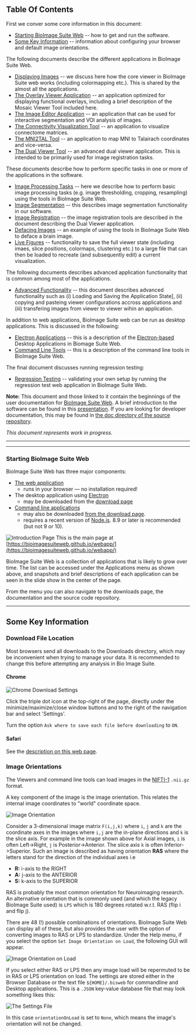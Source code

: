 ## Table Of Contents

First we conver some core information in this document:

* [Starting BioImage Suite Web](#starting-bioimage-suite-web) -- how to get and run the software.
* [Some Key Information](#some-key-information) -- information about configuring your browser and default image orientations.

The following documents describe the different applications in BioImage Suite Web.

* [Displaying Images](viewers.md) -- we discuss here how the core viewer in BioImage Suite web works (including colormapping etc.). This is shared by the almost all the applications.
* [The Overlay Viewer Application](overlayviewer.md) -- an application optimized for displaying functional overlays, including a brief description of the Mosaic Viewer Tool included here.
* [The Image Editor Application](imageeditor.md) -- an application that can be used for interactive segmentation and VOI analysis of images.
* [The Connectivity Visualization Tool](tools/conncontrol.md) -- an application to visualize connectome matrices.
* [The MNI2TAL Tool](tools/mni2tal.md) -- an application to map MNI to Talairach coordinates and 
vice-versa.
* [The Dual Viewer Tool](dualviewer.md) -- an advanced dual viewer application. This is intended to be primarily used for image registration tasks.

These documents describe how to perform specific tasks in one or more of the applications in the software.

* [Image Processing Tasks](tools/imageprocessing.md) -- here we describe how to perform basic image processing tasks (e.g. image thresholding, cropping, resampling) using the tools in BioImage Suite Web.
* [Image Segmentation](tools/segmentationtools.md) -- this describes image segmentation functionality in our software.
* [Image Registration](dualviewer.md) -- the image registration tools are described in the document describing the Dual Viewer application.
* [Defacing Images](tools/defacing.md) -- an example of using the tools in BioImage Suite Web to deface a brain image.
* [Live Figures](livefigures/livefigures.md) -- functionality to save the full viewer state (including imaes, slice positions, colormaps, clustering etc.) to a large file that can then be loaded to recreate (and subsequently edit) a current visualization.

The following documents describes advanced application functionality that is common among most of the applications. 

* [Advanced Functionality](tools/advanced.md) -- this document describes advanced functionality such as (i) Loading and Saving the Application State], (ii) copying and pasteing viewer configurations accross applications and (iii) transfering images from viewer to viewer wihin an application.
<!--
* [Offline Mode](tools/pwa.md)  -- this describes the ability of BioImage Suite Web to run offline as a _progressive web application_.
* [Cloud File Access](tools/cloud.md) -- BioImage Suite can read files from cloud sources directly
* [Local Cloud -- the BioImage Suite Web Local File Server](tools/fileserver.md) -- this describes the local file server add on to BioImage Suite Web.
!-->

In addition to web applications, BioImage Suite web can be run as desktop applications. This is discussed in the following:

* [Electron Applications](ElectronApps.md) -- this is a description of the [Electron-based](https://electronjs.org/) Desktop Applications in Biomage Suite Web.
* [Command Line Tools](CommandLineTools.md) -- this is a description of the command line tools in BioImage Suite Web.

The final document discusses running regression testing:

* [Regression Testing](biswebtest.md) -- validating your own setup by running the regression test web application in BioImage Suite Web.



__Note:__ This document and those linked to it contain the beginnings of the user documentation for [BioImage Suite Web](https://bioimagesuiteweb.github.io/webapp/). A brief introduction to the software can be found in this [presentation](https://bioimagesuiteweb.github.io/webapp/images/BioImageSuiteWeb_NIHBrainInitiativeMeeting_April2018.pdf). If you are looking for developer documentation, this may be found in [the doc directory of the source repository](https://github.com/bioimagesuiteweb/bisweb/blob/master/docs/README.md).

_This document represents work in progress._


---
---

### Starting BioImage Suite Web

BioImage Suite Web has three major components:

* [The web application](https://bioimagesuiteweb.github.io/webapp/) 
    * runs in your browser — no installation required!
* The desktop application using [Electron](https://electronjs.org/)
     * may be downloaded from the [download page](http://bisweb.yale.edu/binaries/binaries.html)
* [Command line applications](CommandLineTools.md) 
    * may also be downloaded [from the download page](http://bisweb.yale.edu/binaries/binaries.html). 
    * requires a recent version of [Node.js](https://nodejs.org/en/).  8.9 or later is recommended (but not 9 or 10).

![Introduction Page](images/welcome.png)
This is the main page at [https://bioimagesuiteweb.github.io/webapp/](https://bioimagesuiteweb.github.io/webapp/)

BioImage Suite Web is a collection of applications that is likely to grow over time. The list can be accessed under the Applications menu as shown above, and snapshots and brief descriptions of each application can be seen in the slide show in the center of the page.

From the menu you can also navigate to the downloads page, the documentation and the source code repository.

---

## Some Key Information

### Download File Location

Most browsers send all downloads to the Downloads directory, which may be inconvenient when trying to manage your data. It is recommended to change this before attempting any analysis in Bio Image Suite.

#### Chrome

![Chrome Download Settings](images/chromesettings.png)

Click the triple dot icon at the top-right of the page, directly under the minimize/maximize/close window buttons and to the right of the navigation bar and select 'Settings'.

Turn the option `Ask where to save each file before downloading` to `ON`.

#### Safari 
See the [description on this web page](https://apple.stackexchange.com/questions/264594/prevent-safari-10-x-from-auto-downloading-files).

### Image Orientations

The Viewers and command line tools can load images in the [NIFTI-1](https://nifti.nimh.nih.gov/) `.nii.gz` format.

 A key component of the image is the image orientation. This relates the internal image coordinates to "world" coordinate space.

![Image Orientation](images/image_orientation.png)

Consider a 3-dimensional image matrix `F(i,j,k)` where `i`, `j` and `k` are the coordinate axes in the images where `i,j` are the in-plane directions and `k` is the slice axis. For example in the image shown above for Axial images, `i` is often Left->Right, `j` is Posterior->Anterior. The slice axis `k` is often Inferior->Superior. Such an image is described as having orientation __RAS__ where the letters stand for the direction of the individual axes i.e

* __R:__ i-axis to the RIGHT
* __A:__ j-axis to the ANTERIOR
* __S:__ k-axis to the SUPERIOR

RAS is probably the most common orientation for Neuroimaging research. An alternative orientation that is commonly used (and which the legacy BioImage Suite used) is `LPS` which is 180 degrees rotated w.r.t. RAS (flip i and flip j).

There are 48 (!) possible combinations of orientations. BioImage Suite Web can display all of these, but also provides the user with the option of converting images to RAS or LPS to standardize. Under the Help menu, if you select the option `Set Image Orientation on Load`, the following GUI will appear.

![Image Orientation on Load](images/setorientationonload.png)

If you select either RAS or LPS then any image load will be repermuted to be in RAS or LPS orientation on load. The settings are stored either in the Browser Database or the text file ``${HOME}/.bisweb`` for commandline and Desktop applications. This is a ``.JSON`` key-value database file that may look something likes this:

![The Settings File](images/settings.png)

In this case ``orientationOnLoad`` is set to ``None``, which means the image's orientation will not be changed.

